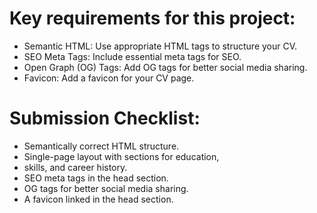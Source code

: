 # Key requirements for this project:
- Semantic HTML: Use appropriate HTML tags to structure your CV.
- SEO Meta Tags: Include essential meta tags for SEO.
- Open Graph (OG) Tags: Add OG tags for better social media sharing.
- Favicon: Add a favicon for your CV page.


# Submission Checklist:
- Semantically correct HTML structure.
- Single-page layout with sections for education, 
- skills, and career history.
- SEO meta tags in the head section.
- OG tags for better social media sharing.
- A favicon linked in the head section.
